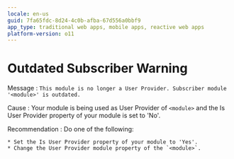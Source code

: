 ```yaml
---
locale: en-us
guid: 7fa65fdc-8d24-4c0b-afba-67d556a0bbf9
app_type: traditional web apps, mobile apps, reactive web apps
platform-version: o11
---
```


# Outdated Subscriber Warning

Message
:   `This module is no longer a User Provider. Subscriber module '<module>' is outdated.`

Cause
:   Your module is being used as User Provider of `<module>` and the Is User Provider property of your module is set to 'No'.

Recommendation
:   Do one of the following:

    * Set the Is User Provider property of your module to 'Yes'.
    * Change the User Provider module property of the `<module>`.
